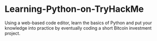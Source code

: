 # Learning-Python-on-TryHackMe

Using a web-based code editor, learn the basics of Python and put your knowledge into practice by eventually coding a short Bitcoin investment project.

